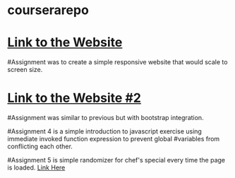 # courserarepo

# <a href=https://dereky1.github.io/courserarepo/> Link to the Website </a>

#Assignment was to create a simple responsive website that would scale to screen size.


# <a href=https://dereky1.github.io/courserarepo/index_2.html> Link to the Website #2</a>

#Assignment was similar to previous but with bootstrap integration.

#Assignment 4 is a simple introduction to javascript exercise using immediate invoked function expression to prevent global
#variables from conflicting each other.

#Assignment 5 is simple randomizer for chef's special every time the page is loaded.  <a href=https://dereky1.github.io/courserarepo/assignment5/index.html> Link Here</a>
